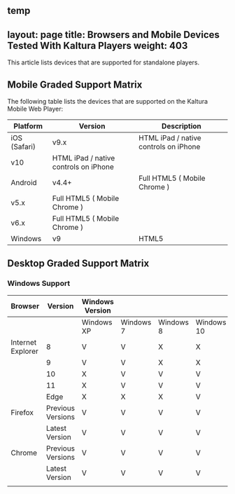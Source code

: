 temp
---
layout: page
title: Browsers and Mobile Devices Tested With Kaltura Players
weight: 403
---


This article lists devices that are supported for standalone players.

## Mobile Graded Support Matrix  

The following table lists the devices that are supported on the Kaltura Mobile Web Player:  

| Platform     | Version                               | Description                           |
|--------------|---------------------------------------|---------------------------------------|
| iOS (Safari) | v9.x                                  | HTML iPad / native controls on iPhone |
| v10          | HTML iPad / native controls on iPhone |                                       |
| Android      | v4.4+                                 | Full HTML5 ( Mobile Chrome )          |
| v5.x         | Full HTML5 ( Mobile Chrome )          |                                       |
| v6.x         | Full HTML5 ( Mobile Chrome )          |                                       |
| Windows      | v9                                    | HTML5                                 |


## Desktop Graded Support Matrix  

### Windows Support  

|    Browser              |    Version              |    Windows Version      |                         |                         |                         |   |   |   |
|-------------------------|-------------------------|-------------------------|-------------------------|-------------------------|-------------------------|---|---|---|
|                         |                         |    Windows XP           |    Windows 7            |    Windows 8            |    Windows 10           |   |   |   |
|    Internet Explorer    |    8                    |    V                    |    V                    |    X                    |    X                    |   |   |   |
|                         |    9                    |    V                    |    V                    |    X                    |    X                    |   |   |   |
|                         |    10                   |    X                    |    V                    |    V                    |    V                    |   |   |   |
|                         |    11                   |    X                    |    V                    |    V                    |    V                    |   |   |   |
|                         |    Edge                 |    X                    |    X                    |    X                    |    V                    |   |   |   |
|    Firefox              |    Previous Versions    |    V                    |    V                    |    V                    |    V                    |   |   |   |
|                         |    Latest Version       |    V                    |    V                    |    V                    |    V                    |   |   |   |
|    Chrome               |    Previous Versions    |    V    |    V    |    V    |    V    |   |   |   |
|                         |    Latest Version       |    V       |    V       |    V       |    V       |   |   |   |
|                         |                         |                         |                         |                         |                         |   |   |   |


